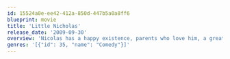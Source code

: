 ```yaml
---
id: 15524a0e-ee42-412a-850d-447b5a0a8ff6
blueprint: movie
title: 'Little Nicholas'
release_date: '2009-09-30'
overview: 'Nicolas has a happy existence, parents who love him, a great group of friends with whom he has great fun, and all he wants is that nothing to changes... However, one day, he overhears a conversation that leads him to believe that his life might change forever, his mother is pregnant!. He panics and envisions the worst: soon a little brother will...'
genres: '[{"id": 35, "name": "Comedy"}]'
---
```

